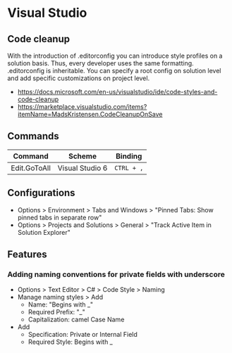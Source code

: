 # Visual Studio

## Code cleanup

With the introduction of .editorconfig you can introduce style profiles on a solution basis. Thus, every developer uses the same formatting. .editorconfig is inheritable. You can specify a root config on solution level and add specific customizations on project level.

- <https://docs.microsoft.com/en-us/visualstudio/ide/code-styles-and-code-cleanup>
- <https://marketplace.visualstudio.com/items?itemName=MadsKristensen.CodeCleanupOnSave>

## Commands

| Command | Scheme | Binding |
|---|---|---|
| Edit.GoToAll | Visual Studio 6 | `CTRL + ,` |

## Configurations

- Options > Environment > Tabs and Windows > "Pinned Tabs: Show pinned tabs in separate row"
- Options > Projects and Solutions > General > "Track Active Item in Solution Explorer"

## Features

### Adding naming conventions for private fields with underscore

- Options > Text Editor > C# > Code Style > Naming
- Manage naming styles > Add
  - Name: "Begins with _"
  - Required Prefix: "_"
  - Capitalization: camel Case Name
- Add
  - Specification: Private or Internal Field
  - Required Style: Begins with _
